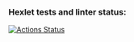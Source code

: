 ### Hexlet tests and linter status:
[![Actions Status](https://github.com/denis-kitaev/python-project-lvl1/workflows/hexlet-check/badge.svg)](https://github.com/denis-kitaev/python-project-lvl1/actions)
